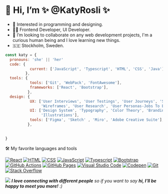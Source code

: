 <h1>👋 Hi, I’m  ✨ @KatyRosli ✨ </h1>
<ul>
  <li> 👀 Interested in programming and designing. </li>
<li> 👩‍💻 Frontend Developer, UI Developer. </li>
<li>💞️ I’m looking to collaborate on any web development projects, I'm a curious human being and I love learning new things.</li>
<li> 🇸🇪 Stockholm, Sweden. </li>
</ul>



```javascript
const katy = {
  pronouns: 'she' || 'her'
  code: {
           current: ['JavaScript', 'Typescript', 'HTML', 'CSS', 'Java'],
         },
  tools: {
           tools: ['Git', 'WebPack', 'FontAwesome'],
           frameworks: ['React', 'Bootstrap'],
          },
  design: {
           UX: ['User Interviews', 'User Testings', 'User Journeys', 'Site Maps', 'A/B Testings', 
                'Wireframes', 'User Research', 'User Personas-Jobs To Be Done'],
           UI: ['Design System', 'Typography', 'Color Theory', 'Branding' , 'Prototyping', 
                'Illustrations'],
           tools: ['Figma', 'Sketch' , 'Miro', 'Adobe Creative Suite'],
          },
          
          
}
```



🛠️ My favorite languages and tools

<p>
    <a href="#"><img alt="React" src="https://img.shields.io/badge/React-20232a.svg?logo=react&logoColor=%2361DAFB"></a>
    <a href="#"><img alt="HTML" src="https://img.shields.io/badge/HTML-E34F26.svg?logo=html5&logoColor=white"></a>
    <a href="#"><img alt="CSS" src="https://img.shields.io/badge/CSS-1572B6.svg?logo=css3&logoColor=white"></a>
    <a href="#"><img alt="JavaScript" src="https://img.shields.io/badge/JavaScript-F7DF1E.svg?logo=javascript&logoColor=black"></a>
    <a href="#"><img alt="Typescript" src="https://img.shields.io/badge/Typescript-3178C6.svg?logo=TypeScript&logoColor=white"></a>
    <a href="#"><img alt="Bootstrap" src="https://img.shields.io/badge/Bootstrap-7952B3.svg?logo=bootstrap&logoColor=white"></a>
    <a href="#"><img alt="GitHub Actions" src="https://img.shields.io/badge/GitHub%20Actions-2671E5.svg?logo=github%20actions&logoColor=white"></a>
    <a href="#"><img alt="GitHub Pages" src="https://img.shields.io/badge/GitHub%20Pages-327FC7.svg?logo=github&logoColor=white"></a>
    <a href="#"><img alt="Visual Studio Code" src="https://img.shields.io/badge/Visual%20Studio%20Code-0078d7.svg?logo=visual-studio-code&logoColor=white"></a>
    <a href="#"><img alt="Codepen" src="https://img.shields.io/badge/Codepen-000000.svg?logo=codepen&logoColor=white"></a>
    <a href="#"><img alt="Git" src="https://img.shields.io/badge/Git-F05033.svg?logo=git&logoColor=white"></a>
    <a href="#"><img alt="Stack Overflow" src="https://img.shields.io/badge/-Stack%20Overflow-FE7A16?logo=stack-overflow&logoColor=white"></a>
</p>



<img src="https://media.giphy.com/media/tphDF37cX68Qz97x0S/giphy.gif"> 
<em><b>I love connecting with different people</b> so if you want to say <b>hi, I'll be happy to meet you more!</b> :)</em>
